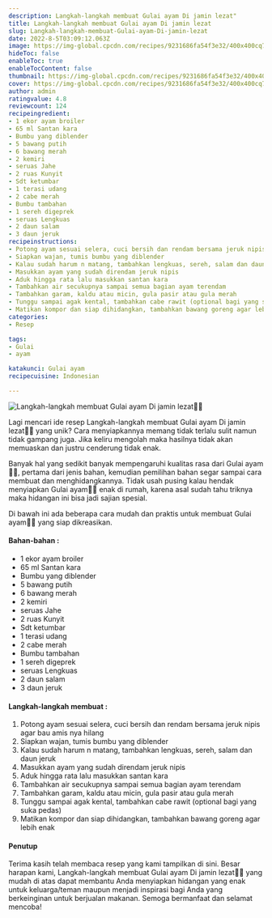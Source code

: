 ```yaml
---
description: Langkah-langkah membuat Gulai ayam Di jamin lezat"
title: Langkah-langkah membuat Gulai ayam Di jamin lezat
slug: Langkah-langkah-membuat-Gulai-ayam-Di-jamin-lezat
date: 2022-8-5T03:09:12.063Z
image: https://img-global.cpcdn.com/recipes/9231686fa54f3e32/400x400cq70/photo.jpg
hideToc: false
enableToc: true
enableTocContent: false
thumbnail: https://img-global.cpcdn.com/recipes/9231686fa54f3e32/400x400cq70/photo.jpg
cover: https://img-global.cpcdn.com/recipes/9231686fa54f3e32/400x400cq70/photo.jpg
author: admin
ratingvalue: 4.8
reviewcount: 124
recipeingredient:
- 1 ekor ayam broiler
- 65 ml Santan kara
- Bumbu yang diblender
- 5 bawang putih
- 6 bawang merah
- 2 kemiri
- seruas Jahe
- 2 ruas Kunyit
- Sdt ketumbar
- 1 terasi udang
- 2 cabe merah
- Bumbu tambahan
- 1 sereh digeprek
- seruas Lengkuas
- 2 daun salam
- 3 daun jeruk
recipeinstructions:
- Potong ayam sesuai selera, cuci bersih dan rendam bersama jeruk nipis agar bau amis nya hilang
- Siapkan wajan, tumis bumbu yang diblender
- Kalau sudah harum n matang, tambahkan lengkuas, sereh, salam dan daun jeruk
- Masukkan ayam yang sudah direndam jeruk nipis
- Aduk hingga rata lalu masukkan santan kara
- Tambahkan air secukupnya sampai semua bagian ayam terendam
- Tambahkan garam, kaldu atau micin, gula pasir atau gula merah
- Tunggu sampai agak kental, tambahkan cabe rawit (optional bagi yang suka pedas)
- Matikan kompor dan siap dihidangkan, tambahkan bawang goreng agar lebih enak
categories:
- Resep

tags:
- Gulai
- ayam

katakunci: Gulai ayam
recipecuisine: Indonesian

---
```


![Langkah-langkah membuat Gulai ayam Di jamin lezat👩‍🍳](https://img-global.cpcdn.com/recipes/9231686fa54f3e32/400x400cq70/photo.jpg)

Lagi mencari ide resep Langkah-langkah membuat Gulai ayam Di jamin lezat👩‍🍳 yang unik? Cara menyiapkannya memang tidak terlalu sulit namun tidak gampang juga. Jika keliru mengolah maka hasilnya tidak akan memuaskan dan justru cenderung tidak enak.

Banyak hal yang sedikit banyak mempengaruhi kualitas rasa dari Gulai ayam👩‍🍳, pertama dari jenis bahan, kemudian pemilihan bahan segar sampai cara membuat dan menghidangkannya. Tidak usah pusing kalau hendak menyiapkan Gulai ayam👩‍🍳 enak di rumah, karena asal sudah tahu triknya maka hidangan ini bisa jadi sajian spesial.

Di bawah ini ada beberapa cara mudah dan praktis untuk membuat Gulai ayam👩‍🍳 yang siap dikreasikan.

<!--inarticleads1-->

#### Bahan-bahan :

- 1 ekor ayam broiler
- 65 ml Santan kara
- Bumbu yang diblender
- 5 bawang putih
- 6 bawang merah
- 2 kemiri
- seruas Jahe
- 2 ruas Kunyit
- Sdt ketumbar
- 1 terasi udang
- 2 cabe merah
- Bumbu tambahan
- 1 sereh digeprek
- seruas Lengkuas
- 2 daun salam
- 3 daun jeruk

<!--inarticleads2-->

#### Langkah-langkah membuat :

1. Potong ayam sesuai selera, cuci bersih dan rendam bersama jeruk nipis agar bau amis nya hilang
1. Siapkan wajan, tumis bumbu yang diblender
1. Kalau sudah harum n matang, tambahkan lengkuas, sereh, salam dan daun jeruk
1. Masukkan ayam yang sudah direndam jeruk nipis
1. Aduk hingga rata lalu masukkan santan kara
1. Tambahkan air secukupnya sampai semua bagian ayam terendam
1. Tambahkan garam, kaldu atau micin, gula pasir atau gula merah
1. Tunggu sampai agak kental, tambahkan cabe rawit (optional bagi yang suka pedas)
1. Matikan kompor dan siap dihidangkan, tambahkan bawang goreng agar lebih enak

#### Penutup

Terima kasih telah membaca resep yang kami tampilkan di sini. Besar harapan kami, Langkah-langkah membuat Gulai ayam Di jamin lezat👩‍🍳 yang mudah di atas dapat membantu Anda menyiapkan hidangan yang enak untuk keluarga/teman maupun menjadi inspirasi bagi Anda yang berkeinginan untuk berjualan makanan. Semoga bermanfaat dan selamat mencoba!